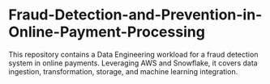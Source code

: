 # Fraud-Detection-and-Prevention-in-Online-Payment-Processing
This repository contains a Data Engineering workload for a fraud detection system in online payments. Leveraging AWS and Snowflake, it covers data ingestion, transformation, storage, and machine learning integration. 
